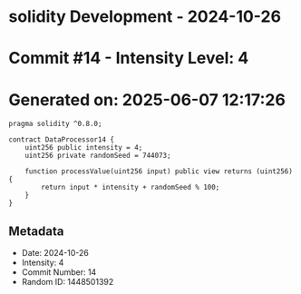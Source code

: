 ﻿# solidity Development - 2024-10-26
# Commit #14 - Intensity Level: 4
# Generated on: 2025-06-07 12:17:26
```solidity
pragma solidity ^0.8.0;

contract DataProcessor14 {
    uint256 public intensity = 4;
    uint256 private randomSeed = 744073;

    function processValue(uint256 input) public view returns (uint256) {
        return input * intensity + randomSeed % 100;
    }
}
```
## Metadata
- Date: 2024-10-26
- Intensity: 4
- Commit Number: 14
- Random ID: 1448501392
